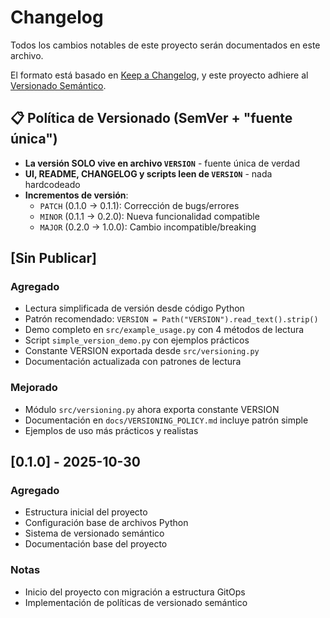 # Changelog

Todos los cambios notables de este proyecto serán documentados en este archivo.

El formato está basado en [Keep a Changelog](https://keepachangelog.com/es/1.0.0/),
y este proyecto adhiere al [Versionado Semántico](https://semver.org/lang/es/).

## 📋 Política de Versionado (SemVer + "fuente única")

- **La versión SOLO vive en archivo `VERSION`** - fuente única de verdad
- **UI, README, CHANGELOG y scripts leen de `VERSION`** - nada hardcodeado
- **Incrementos de versión**:
  - `PATCH` (0.1.0 → 0.1.1): Corrección de bugs/errores
  - `MINOR` (0.1.1 → 0.2.0): Nueva funcionalidad compatible
  - `MAJOR` (0.2.0 → 1.0.0): Cambio incompatible/breaking

## [Sin Publicar]

### Agregado
- Lectura simplificada de versión desde código Python
- Patrón recomendado: `VERSION = Path("VERSION").read_text().strip()`
- Demo completo en `src/example_usage.py` con 4 métodos de lectura
- Script `simple_version_demo.py` con ejemplos prácticos
- Constante VERSION exportada desde `src/versioning.py`
- Documentación actualizada con patrones de lectura

### Mejorado
- Módulo `src/versioning.py` ahora exporta constante VERSION
- Documentación en `docs/VERSIONING_POLICY.md` incluye patrón simple
- Ejemplos de uso más prácticos y realistas

## [0.1.0] - 2025-10-30

### Agregado
- Estructura inicial del proyecto
- Configuración base de archivos Python
- Sistema de versionado semántico
- Documentación base del proyecto

### Notas
- Inicio del proyecto con migración a estructura GitOps
- Implementación de políticas de versionado semántico